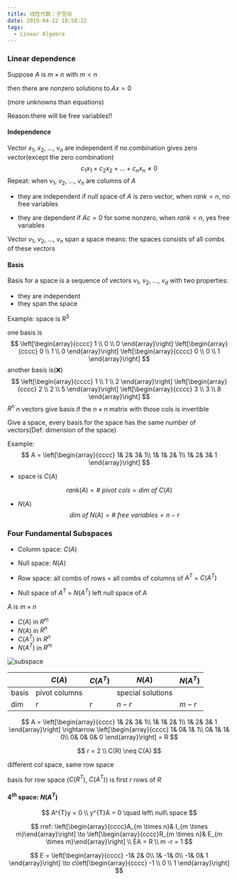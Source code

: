 ```yaml
---
title: 线性代数：子空间
date: 2019-04-22 18:58:22
tags:
  - Linear Algebra
---
```


### Linear dependence

Suppose $A$ is $m \times n$ with $m \lt n$

then there are nonzero solutions to $Ax = 0$

(more unknowns than equations)

Reason:there will be free variables!!

<!--more-->

#### Independence

Vector $x_{1}$, $x_{2}$, ..., $v_{n}$ are independent if no combination gives zero vector(except the zero combination)
$$
c_{1}x_{1} + c_{2}x_{2} + ... + c_{n}x_{n} \neq 0
$$
Repeat: when $v_{1}$, $v_{2}$, ..., $v_{n}$ are columns of $A$

- they are independent if null space of $A$ is zero vector, when $rank = n$, no free variables

- they are dependent if $Ac = 0$ for some nonzero, when $rank < n$, yes free variables

Vector $v_{1}$, $v_{2}$, ..., $v_{n}$ span a space means: the spaces consists of all combs of these vectors

#### Basis

Basis for a space is a sequence of vectors $v_{1}$, $v_{2}$, ..., $v_{d}$ with two properties:

- they are independent
- they span the space

Example: space is $R^{3}$

one basis is
$$
\left[\begin{array}{cccc}
1 \\
0 \\
0
\end{array}\right]
\left[\begin{array}{cccc}
0 \\
1 \\
0
\end{array}\right]
\left[\begin{array}{cccc}
0 \\
0 \\
1
\end{array}\right]
$$
another basis is(:x:)
$$
\left[\begin{array}{cccc}
1 \\
1 \\
2
\end{array}\right]
\left[\begin{array}{cccc}
2 \\
2 \\
5
\end{array}\right]
\left[\begin{array}{cccc}
3 \\
3 \\
8
\end{array}\right]
$$
$R^{n}$ $n$ vectors give basis if the $n \times n$ matrix with those cols is invertible

Give a space, every basis for the space has the same number of vectors(Def: dimension of the space)

Example:
$$
A = \left[\begin{array}{cccc}
1& 2& 3& 1\\
1& 1& 2& 1\\
1& 2& 3& 1
\end{array}\right]
$$

- space is $C(A)$

$$
rank(A) = \#\ pivot\ cols = dim\ of\ C(A)
$$

- $N(A)$
  $$
  dim\ of\ N(A) = \#\ free\ variables = n - r 
  $$
  

### Four Fundamental Subspaces

- Column space: $C(A)$

- Null space: $N(A)$

- Row space: all combs of rows = all combs of columns of $A^{T}$ = $C(A^{T})$

- Null space of $A^{T}$ = $N(A^{T})$ left null space of $A$

$A$ is $m \times n$

- $C(A)$ in $R^{m}$
- $N(A)$ in $R^{n}$
- $C(A^{T})$ in $R^{n}$
- $N(A^{T})$ in $R^{m}$

![subspace](https://github.com/trierbo/blog-source/raw/master/pics/subspace/subspace.png)

|       | $C(A)$        | $C(A^{T})$ | $N(A)$            | $N(A^{T})$ |
| ----- | ------------- | ---------- | ----------------- | ---------- |
| basis | pivot columns |            | special solutions |            |
| dim   | $r$           | $r$        | $n-r$             | $m-r$      |

$$
A = \left[\begin{array}{cccc}
1& 2& 3& 1\\
1& 1& 2& 1\\
1& 2& 3& 1
\end{array}\right] \rightarrow
\left[\begin{array}{cccc}
1& 0& 1& 1\\
0& 1& 1& 0\\
0& 0& 0& 0
\end{array}\right] = R
$$

$$
r = 2 \\
C(R) \neq C(A)
$$

different col space, same row space

basis for row space ($C(R^{T})$, $C(A^{T})$) is first $r$ rows of $R$

#### $4^{th}$ space: $N(A^{T})$

$$
A^{T}y = 0 \\
y^{T}A = 0 \quad left\ null\ space
$$

$$
rref: \left[\begin{array}{cccc}A_{m \times n}& I_{m \times m}\end{array}\right] \to
\left[\begin{array}{cccc}R_{m \times n}& E_{m \times m}\end{array}\right] \\
EA = R \\
m -r = 1
$$

$$
E = \left[\begin{array}{cccc}
-1& 2& 0\\
1& -1& 0\\
-1& 0& 1
\end{array}\right] \to
c\left[\begin{array}{cccc}
-1 \\
0 \\
1
\end{array}\right]
$$